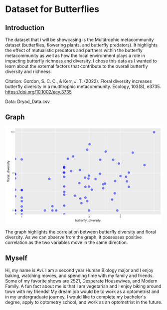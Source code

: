 
# Dataset for Butterflies

<!-- badges: start -->
<!-- badges: end -->

## Introduction

The dataset that i will be showcasing is the Multitrophic metacommunity dataset (butterflies, flowering plants, and butterfly predators). It highlights the effect of mutualistic predators and partners within the butterfly metacommunity as well as how the local environment plays a role in impacting butterfly richness and diversity. I chose this data as I wanted to learn about the external factors that contribute to the overall butterfly diversity and richness. 

Citation: Gordon, S. C. C., & Kerr, J. T. (2022). Floral diversity increases butterfly diversity in a multitrophic metacommunity. Ecology, 103(8), e3735. https://doi.org/10.1002/ecy.3735

Data: Dryad_Data.csv

## Graph

![ ](man/figures/unnamed-chunk-5-1.png)


The graph highlights the correlation between butterfly diversity and floral diversity. As we can observe from the graph, it possesses positive correlation as the two variables move in the same direction.

## Myself

Hi, my name is Avi. I am a second year Human Biology major and I enjoy baking, watching movies, and spending time with my family and friends. Some of my favorite shows are 2521, Desperate Housewives, and Modern Family. A fun fact about me is that I am vegetarian and I enjoy biking around town with my friends! My dream job would be to work as a optometrist and in my undergraduate journey, I would like to complete my bachelor's degree, apply to optometry school, and work as an optometrist in the future.
